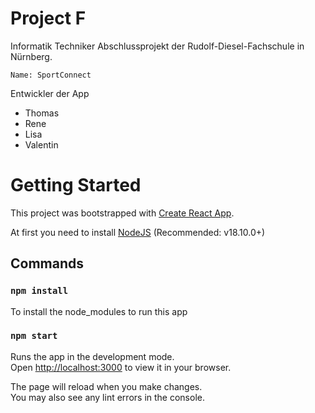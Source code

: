 # Project F
Informatik Techniker Abschlussprojekt der Rudolf-Diesel-Fachschule in Nürnberg.

    Name: SportConnect


Entwickler der App
- Thomas
- Rene
- Lisa
- Valentin

# Getting Started

This project was bootstrapped with [Create React App](https://github.com/facebook/create-react-app).

At first you need to install [NodeJS](https://nodejs.org) (Recommended: v18.10.0+)

## Commands

### `npm install`
To install the node_modules to run this app


### `npm start`

Runs the app in the development mode.\
Open [http://localhost:3000](http://localhost:3000) to view it in your browser.

The page will reload when you make changes.\
You may also see any lint errors in the console.

